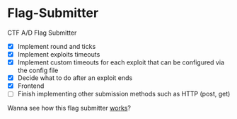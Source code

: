 # Flag-Submitter
CTF A/D Flag Submitter
- [x] Implement round and ticks
- [x] Implement exploits timeouts
- [x] Implement custom timeouts for each exploit that can be configured via the config file
- [x] Decide what to do after an exploit ends
- [x] Frontend
- [ ] Finish implementing other submission methods such as HTTP (post, get)

Wanna see how this flag submitter [works](./submitter.svg)?